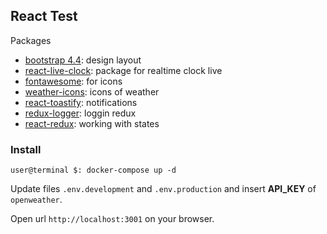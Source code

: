 ## React Test

Packages
- [bootstrap 4.4](https://getbootstrap.com/): design layout
- [react-live-clock](https://github.com/pvoznyuk/react-live-clock): package for realtime clock live
- [fontawesome](https://fontawesome.com/): for icons
- [weather-icons](https://github.com/erikflowers/weather-icons): icons of weather
- [react-toastify](https://github.com/fkhadra/react-toastify): notifications
- [redux-logger](https://github.com/LogRocket/redux-logger): loggin redux
- [react-redux](https://github.com/reduxjs/redux-thunk): working with states

### Install

`user@terminal $: docker-compose up -d`

Update files `.env.development` and `.env.production` and insert **API_KEY** of `openweather`.

Open url `http://localhost:3001` on your browser.